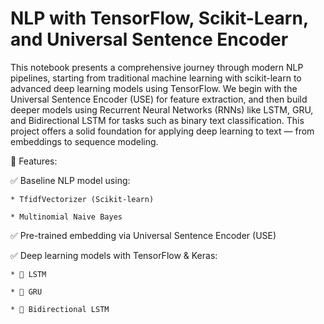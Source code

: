 # NLP with TensorFlow, Scikit-Learn, and Universal Sentence Encoder
This notebook presents a comprehensive journey through modern NLP pipelines, starting from traditional machine learning with scikit-learn to advanced deep learning models using TensorFlow.
We begin with the Universal Sentence Encoder (USE) for feature extraction, and then build deeper models using Recurrent Neural Networks (RNNs) like LSTM, GRU, and Bidirectional LSTM for tasks such as binary text classification.
This project offers a solid foundation for applying deep learning to text — from embeddings to sequence modeling.

🚀 Features:

✅ Baseline NLP model using:

    * TfidfVectorizer (Scikit-learn)

    * Multinomial Naive Bayes

✅ Pre-trained embedding via Universal Sentence Encoder (USE)

✅ Deep learning models with TensorFlow & Keras:

    * 🔁 LSTM

    * 🔁 GRU

    * 🔁 Bidirectional LSTM
